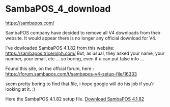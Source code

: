 # SambaPOS_4_download

https://sambapos.com/

SambaPOS company have decided to remove all V4 downloads from their website.
It would appear there is no longer any official download for V4.

I've dowloaded SambaPOS 4.1.82 from this website: https://sambapos.tricerolph.com/
But, as usual, they asked your name, your number, your email, etc ...  so boring, even if u can put false info ...

Found this site, on the offcial forum, here :
https://forum.sambapos.com/t/sambapos-v4-setup-file/16333

seem pretty boring to find that file, i hope google will do his job if you'r looking at it. :)


Here the SambaPOS 4.1.82 setup file.
[Download SambaPOS 4.1.82](https://github.com/agadiffe/SambaPOS_4_download/blob/master/SambaSetup4182.exe?raw=true)
